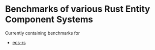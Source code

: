 # Benchmarks of various Rust Entity Component Systems

Currently containing benchmarks for
* [ecs-rs](https://github.com/HeroesGrave/ecs-rs)
